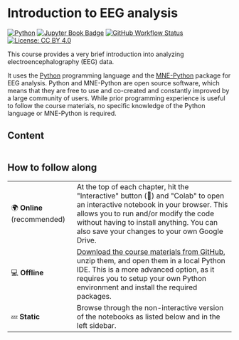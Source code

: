 # Introduction to EEG analysis

[![Python](https://img.shields.io/badge/🐍-Python-blue)](<https://www.python.org/>)
[![Jupyter Book Badge](https://jupyterbook.org/badge.svg)](<https://alexenge.github.io/intro-to-eeg/>)
[![GitHub Workflow Status](https://img.shields.io/github/actions/workflow/status/alexenge/intro-to-eeg/deploy.yml)](https://github.com/alexenge/intro-to-eeg/actions/workflows/deploy.yml)
[![License: CC BY 4.0](https://img.shields.io/badge/License-CC_BY_4.0-lightgrey.svg)](https://creativecommons.org/licenses/by/4.0/)

This course provides a very brief introduction into analyzing electroencephalography (EEG) data.

It uses the [Python](https://www.python.org/) programming language and the [MNE-Python](https://mne.tools/stable/index.html) package for EEG analysis.
Python and MNE-Python are open source software, which means that they are free to use and co-created and constantly improved by a large community of users.
While prior programming experience is useful to follow the course materials, no specific knowledge of the Python language or MNE-Python is required.

## Content

```{tableofcontents}
```

## How to follow along

|                            |                                                                                                                                                                                                                                                                                                |
| -------------------------- | ---------------------------------------------------------------------------------------------------------------------------------------------------------------------------------------------------------------------------------------------------------------------------------------------- |
| 🌍 **Online** (recommended) | At the top of each chapter, hit the "Interactive" button (🚀) and "Colab" to open an interactive notebook in your browser. This allows you to run and/or modify the code without having to install anything. You can also save your changes to your own Google Drive.                           |
| 💻 **Offline**              | [Download the course materials from GitHub](https://github.com/alexenge/intro-to-eeg/archive/refs/heads/main.zip), unzip them, and open them in a local Python IDE. This is a more advanced option, as it requires you to setup your own Python environment and install the required packages. |
| 💤 **Static**               | Browse through the non-interactive version of the notebooks as listed below and in the left sidebar.                                                                                                                                                                                           |
